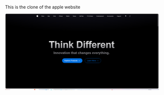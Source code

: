 This is the clone of the apple website 

![image alt](https://github.com/shashankbhushan1309/Apple-clone/blob/67a2495b4f59651a6714747663a77901a7c002de/Image1.PNG)
